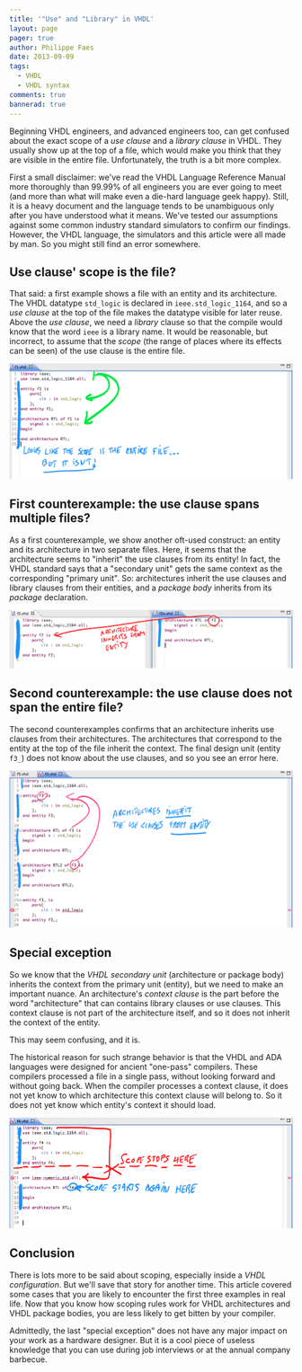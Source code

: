 ```yaml
---
title: '"Use" and "Library" in VHDL'
layout: page 
pager: true
author: Philippe Faes
date: 2013-09-09
tags: 
  - VHDL
  - VHDL syntax
comments: true
bannerad: true
---
```


Beginning VHDL engineers, and advanced engineers too, can get confused about the exact scope of a _use clause_ and a _library clause_ in VHDL. They usually show up at the top of a file, which would make you think that they are visible in the entire file. Unfortunately, the truth is a bit more complex. 

First a small disclaimer: we've read the VHDL Language Reference Manual more thoroughly than 99.99% of  all engineers you are ever going to meet (and more than what will make even a die-hard language geek happy). Still, it is a heavy document and the language tends to be unambiguous only after you have understood what it means. We've tested our assumptions against some common industry standard simulators to confirm our findings. However, the VHDL language, the simulators and this article were all made by man. So you might still find an error somewhere. 

## Use clause' scope is the file?

That said: a first example shows a file with an entity and its architecture. The VHDL datatype `std_logic` is declared in `ieee.std_logic_1164`, and so a _use clause_ at the top of the file makes the datatype visible for later reuse. Above the _use clause_, we need a _library_ clause so that the compile would know that the word `ieee` is a library name. It would be reasonable, but incorrect, to assume that the _scope_ (the range of places where its effects can be seen) of the use clause is the entire file.

![Scope of use clause is not the entire file](images/f1.png)

## First counterexample: the use clause spans multiple files?

As a first counterexample, we show another oft-used construct: an entity and its architecture in two separate files. Here, it seems that the architecture seems to "inherit" the use clauses from its entity! In fact, the VHDL standard says that a "secondary unit" gets the same context as the corresponding "primary unit". So: architectures inherit the use clauses and library clauses from their entities, and a _package body_ inherits from its _package_ declaration.

![Entity and architecture in two files](images/f2.png)

## Second counterexample: the use clause does not span the entire file?

The second counterexamples confirms that an architecture inherits use clauses from their architectures. The architectures that correspond to the entity at the top of the file inherit the context. The final design unit (entity `f3_`) does not know about the use clauses, and so you see an error here.

![Architecture inherits context from Entity](images/f3.png)

## Special exception

So we know that the _VHDL secondary unit_ (architecture or package body) inherits the context from the primary unit (entity), but we need to make an important nuance. An architecture's _context clause_ is the part before the word "architecture" that can contains library clauses or use clauses. This context clause is not part of the architecture itself, and so it does not inherit the context of the entity.

This may seem confusing, and it is. 

The historical reason for such strange behavior is that the VHDL and ADA languages were designed for ancient "one-pass" compilers. These compilers processed a file in a single pass, without looking forward and without going back. When the compiler processes a context clause, it does not yet know to which architecture this context clause will belong to. So it does not yet know which entity's context it should load. 

![Inherited use clause is not visible in context clause](images/f4.png)

## Conclusion

There is lots more to be said about scoping, especially inside a _VHDL configuration_. But we'll save that story for another time. 
This article covered some cases that you are likely to encounter the first three examples in real life. Now that you know how scoping rules work for VHDL architectures and VHDL package bodies, you are less likely to get bitten by your compiler.

Admittedly, the last "special exception" does not have any major impact on your work as a hardware designer. But it is a cool piece of useless knowledge that you can use during job interviews or at the annual company barbecue.